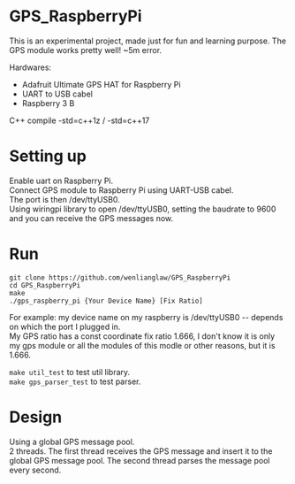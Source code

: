 # GPS_RaspberryPi
This is an experimental project, made just for fun and learning purpose.  The GPS module works pretty well!  ~5m error.

Hardwares:
  * Adafruit Ultimate GPS HAT for Raspberry Pi
  * UART to USB cabel
  * Raspberry 3 B
  
C++ compile -std=c++1z / -std=c++17

# Setting up
Enable uart on Raspberry Pi.  
Connect GPS module to Raspberry Pi using UART-USB cabel.  
The port is then /dev/ttyUSB0.  
Using wiringpi library to open /dev/ttyUSB0, setting the baudrate to 9600 and you can receive the GPS messages now.

# Run
```
git clone https://github.com/wenlianglaw/GPS_RaspberryPi
cd GPS_RaspberryPi
make
./gps_raspberry_pi {Your Device Name} [Fix Ratio]
```
For example:  my device name on my raspberry is /dev/ttyUSB0 -- depends on which the port I plugged in.  
My GPS ratio has a const coordinate fix ratio 1.666,  I don't know it is only my gps module or all the modules of this modle or 
other reasons, but it is 1.666.

```make util_test``` to test util library.  
```make gps_parser_test``` to test parser.


# Design
Using a global GPS message pool.  
2 threads.  The first thread receives the GPS message and insert it to the global GPS message pool.  The second thread parses
the message pool every second.

